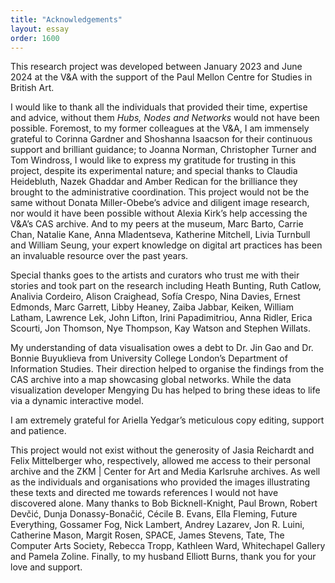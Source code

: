 ```yaml
---
title: "Acknowledgements"
layout: essay
order: 1600
---
```


This research project was developed between January 2023 and June 2024 at the V&A with the support of the Paul Mellon Centre for Studies in British Art. 

I would like to thank all the individuals that provided their time, expertise and advice, without them *Hubs, Nodes and Networks* would not have been possible. Foremost, to my former colleagues at the V&A, I am immensely grateful to Corinna Gardner and Shoshanna Isaacson for their continuous support and brilliant guidance; to Joanna Norman, Christopher Turner and Tom Windross, I would like to express my gratitude for trusting in this project, despite its experimental nature; and special thanks to Claudia Heidebluth, Nazek Ghaddar and Amber Redican for the brilliance they brought to the administrative coordination. This project would not be the same without Donata Miller-Obebe’s advice and diligent image research, nor would it have been possible without Alexia Kirk’s help accessing the V&A’s CAS archive. And to my peers at the museum, Marc Barto, Carrie Chan, Natalie Kane, Anna Mladentseva, Katherine Mitchell, Livia Turnbull and William Seung, your expert knowledge on digital art practices has been an invaluable resource over the past years.

Special thanks goes to the artists and curators who trust me with their stories and took part on the research including Heath Bunting, Ruth Catlow, Analivia Cordeiro, Alison Craighead, Sofía Crespo, Nina Davies, Ernest Edmonds, Marc Garrett, Libby Heaney, Zaiba Jabbar, Keiken, William Latham, Lawrence Lek, John Lifton, Irini Papadimitriou, Anna Ridler, Erica Scourti, Jon Thomson, Nye Thompson, Kay Watson and Stephen Willats. 

My understanding of data visualisation owes a debt to Dr. Jin Gao and Dr. Bonnie Buyuklieva from University College London’s Department of Information Studies. Their direction helped to organise the findings from the CAS archive into a map showcasing global networks. While the data visualization developer Mengying Du has helped to bring these ideas to life via a dynamic interactive model.

I am extremely grateful for Ariella Yedgar’s meticulous copy editing, support and patience. 

This project would not exist without the generosity of Jasia Reichardt and Felix Mittelberger who, respectively, allowed me access to their personal archive and the ZKM | Center for Art and Media Karlsruhe archives. As well as the individuals and organisations who provided the images illustrating these texts and directed me towards references I would not have discovered alone. Many thanks to Bob Bicknell-Knight, Paul Brown, Robert Devčić, Dunja Donassy-Bonačić, Cécile B. Evans, Ella Fleming, Future Everything, Gossamer Fog, Nick Lambert, Andrey Lazarev, Jon R. Luini, Catherine Mason, Margit Rosen, SPACE, James Stevens, Tate, The Computer Arts Society, Rebecca Tropp, Kathleen Ward, Whitechapel Gallery and Pamela Zoline. Finally, to my husband Elliott Burns, thank you for your love and support.
